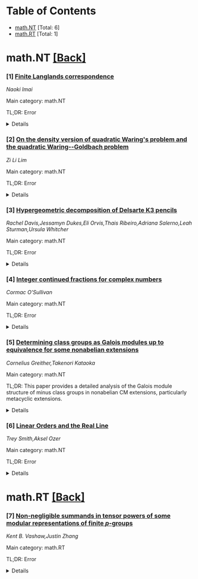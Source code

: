 <div id=toc></div>

# Table of Contents

- [math.NT](#math.NT) [Total: 6]
- [math.RT](#math.RT) [Total: 1]


<div id='math.NT'></div>

# math.NT [[Back]](#toc)

### [1] [Finite Langlands correspondence](https://arxiv.org/abs/2508.15101)
*Naoki Imai*

Main category: math.NT

TL;DR: Error


<details>
  <summary>Details</summary>
Motivation: Error

Method: Error

Result: Error

Conclusion: Error

Abstract: We construct the Langlands correspondence for connected reductive groups over
finite fields, which we call the finite Langlands correspondence. We discuss
also its relation with the categorical local Langlands correspondence.

</details>


### [2] [On the density version of quadratic Waring's problem and the quadratic Waring--Goldbach problem](https://arxiv.org/abs/2508.14939)
*Zi Li Lim*

Main category: math.NT

TL;DR: Error


<details>
  <summary>Details</summary>
Motivation: Error

Method: Error

Result: Error

Conclusion: Error

Abstract: We prove a sharp density theorem for quadratic Waring's problem over cyclic
groups, when the number of variables is at least $5$. Also, we obtain some new
improvements on the density version of the quadratic Waring--Goldbach problem
over integers.

</details>


### [3] [Hypergeometric decomposition of Delsarte K3 pencils](https://arxiv.org/abs/2508.15049)
*Rachel Davis,Jessamyn Dukes,Eli Orvis,Thais Ribeiro,Adriana Salerno,Leah Sturman,Ursula Whitcher*

Main category: math.NT

TL;DR: Error


<details>
  <summary>Details</summary>
Motivation: Error

Method: Error

Result: Error

Conclusion: Error

Abstract: We study five pencils of projective quartic Delsarte K3 surfaces. Over finite
fields, we give explicit formulas for the point counts of each family, written
in terms of hypergeometric sums. Over the complex numbers, we match the periods
of the corresponding family with hypergeometric differential operators and
series. We also obtain a decomposition of the $L$-function of each pencil in
terms of hypergeometric $L$-series and Dedekind zeta functions. This gives an
explicit description of the hypergeometric motives geometrically realised by
each pencil.

</details>


### [4] [Integer continued fractions for complex numbers](https://arxiv.org/abs/2508.15078)
*Cormac O'Sullivan*

Main category: math.NT

TL;DR: Error


<details>
  <summary>Details</summary>
Motivation: Error

Method: Error

Result: Error

Conclusion: Error

Abstract: We study a natural extension to complex numbers of the standard continued
fractions. The basic algorithm is due to Lagrange and Gauss, though it seems to
have gone mostly unnoticed as a way to create continued fractions. The new
representations are shown to be unique, and to have useful properties. They
also admit a geometric cutting sequence interpretation.

</details>


### [5] [Determining class groups as Galois modules up to equivalence for some nonabelian extensions](https://arxiv.org/abs/2508.15242)
*Cornelius Greither,Takenori Kataoka*

Main category: math.NT

TL;DR: This paper provides a detailed analysis of the Galois module structure of minus class groups in nonabelian CM extensions, particularly metacyclic extensions.


<details>
  <summary>Details</summary>
Motivation: The motivation of the paper lies in expanding the understanding of Galois module structures beyond abelian cases into nonabelian CM extensions, which present unique challenges and properties.

Method: The method involves focusing on a specific class of nonabelian metacyclic extensions, utilizing a previously introduced equivalence relation on modules to describe the structures of minus class groups comprehensively.

Result: The paper results in a complete description of the Galois modules that occur as minus class groups for a certain class of nonabelian metacyclic extensions.

Conclusion: This research contributes to the field by addressing nonabelian cases in CM extensions, thus broadening the scope of Galois module structure studies in algebraic number theory.

Abstract: In previous papers, the Galois module structure of minus class groups was
studied for abelian CM extensions. In this paper, we discuss some nonabelian
cases, focusing on metacyclic extensions. For a certain class of these, we
obtain a complete description of the Galois modules that occur as minus class
groups, modulo a certain equivalence relation on modules, which was introduced
earlier by the same authors.

</details>


### [6] [Linear Orders and the Real Line](https://arxiv.org/abs/2508.15644)
*Trey Smith,Aksel Ozer*

Main category: math.NT

TL;DR: Error


<details>
  <summary>Details</summary>
Motivation: Error

Method: Error

Result: Error

Conclusion: Error

Abstract: Definitions of dense linear orders (with/without endpoints), separable linear
orders, complete linear orders, the countable chain condition for linear
orders, a Suslin line/Suslin tree and Suslin's problem Statement and proof of
Cantor's Theorem characterizing (Q,<) as the only countable dense linear order
without endpoints, up to isomorphism, the corollary which characterizes (R,<)
as the only separable complete dense linear order without endpoints, every
countable linear order embeds into (Q,<) (and thus, into (R,<)). Explanation of
why Suslin lines and Suslin trees are equivalent, what an Aronszjan line/tree
is, how it's a weakening of a Suslin line/tree. History and independence of
Suslin's problem.

</details>


<div id='math.RT'></div>

# math.RT [[Back]](#toc)

### [7] [Non-negligible summands in tensor powers of some modular representations of finite $p$-groups](https://arxiv.org/abs/2508.15730)
*Kent B. Vashaw,Justin Zhang*

Main category: math.RT

TL;DR: Error


<details>
  <summary>Details</summary>
Motivation: Error

Method: Error

Result: Error

Conclusion: Error

Abstract: Let $p>0$ be a prime, $G$ be a finite $p$-group and $\Bbbk$ be an
algebraically closed field of characteristic $p$. Dave Benson has conjectured
that if $p=2$ and $V$ is an odd-dimensional indecomposable representation of
$G$ then all summands of the tensor product $V \otimes V^*$ except for $\Bbbk$
have even dimension. It is known that the analogous result for general $p$ is
false. In this paper, we investigate the class of graded representations $V$
which have dimension coprime to $p$ and for which $V \otimes V^*$ has a
non-trivial summand of dimension coprime to $p$, for a graded group scheme
closely related to $\mathbb{Z}/p^r \mathbb{Z} \times \mathbb{Z}/p^s
\mathbb{Z}$, where $r$ and $s$ are nonnegative integers and $p>2$. We produce
an infinite family of such representations in characteristic 3 and show in
particular that the tensor subcategory generated by any of these
representations in the semisimplification contains the modulo $3$ reduction of
the category of representations of the symmetric group $S_3$. Our results are
compatible with a general version of Benson's conjecture due to Etingof.

</details>
